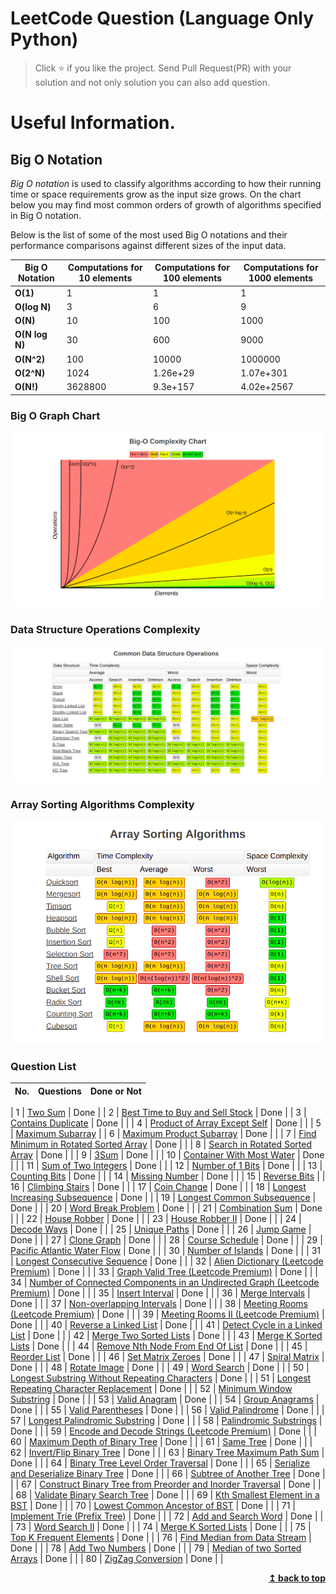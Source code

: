 # LeetCode Question (Language Only Python)

> Click :star: if you like the project. Send Pull Request(PR) with your solution and not only solution you can also add question.

# Useful Information.

## Big O Notation

_Big O notation_ is used to classify algorithms according to how their running time or space requirements grow as the input size grows.
On the chart below you may find most common orders of growth of algorithms specified in Big O notation.

Below is the list of some of the most used Big O notations and their performance comparisons against different sizes of the input data.

| Big O Notation | Computations for 10 elements | Computations for 100 elements | Computations for 1000 elements |
| -------------- | ---------------------------- | ----------------------------- | ------------------------------ |
| **O(1)**       | 1                            | 1                             | 1                              |
| **O(log N)**   | 3                            | 6                             | 9                              |
| **O(N)**       | 10                           | 100                           | 1000                           |
| **O(N log N)** | 30                           | 600                           | 9000                           |
| **O(N^2)**     | 100                          | 10000                         | 1000000                        |
| **O(2^N)**     | 1024                         | 1.26e+29                      | 1.07e+301                      |
| **O(N!)**      | 3628800                      | 9.3e+157                      | 4.02e+2567                     |

### Big O Graph Chart

![Screenshots](./assets/graph.png)

### Data Structure Operations Complexity

![Screenshots](./assets/commonDataStructure.png)

### Array Sorting Algorithms Complexity

![Screenshots](./assets/sorting.png)

### Question List

| No. | Questions | Done or Not |
| --- | --------- | ----------- |

| 1 | [Two Sum](https://github.com/rahulpandey70/LeetCode-Questions/blob/master/Array/TwoSum.py) | Done |
| 2 | [Best Time to Buy and Sell Stock](https://github.com/rahulpandey70/LeetCode-Questions/blob/master/Array/StockBuySell.py) | Done |
| 3 | [Contains Duplicate](https://github.com/rahulpandey70/LeetCode-Questions/blob/master/Array/ContainsDuplicate.py) | Done | |
| 4 | [Product of Array Except Self](https://github.com/rahulpandey70/LeetCode-Questions/blob/master/Array/Productofarrayexceptself.py) | Done | |
| 5 | [Maximum Subarray](https://github.com/rahulpandey70/LeetCode-Questions/blob/master/Array/MaximumSubarray.py) |
| 6 | [Maximum Product Subarray](https://github.com/rahulpandey70/LeetCode-Questions/blob/master/Array/MaximumProductSubarray.py) | Done | |
| 7 | [Find Minimum in Rotated Sorted Array](https://github.com/rahulpandey70/LeetCode-Questions/blob/master/Array/FindMinimuminRotatedSortedArray.py) | Done | |
| 8 | [Search in Rotated Sorted Array](https://github.com/rahulpandey70/LeetCode-Questions/blob/master/Array/SearchinRotatedSortedArray.py) | Done | |
| 9 | [3Sum](https://github.com/rahulpandey70/LeetCode-Questions/blob/master/Array/3Sum.py) | Done | |
| 10 | [Container With Most Water](https://github.com/rahulpandey70/LeetCode-Questions/blob/master/Array/ContainerWithMostWater.py) | Done | |
| 11 | [Sum of Two Integers](https://github.com/rahulpandey70/LeetCode-Questions/blob/master/Solution's/SumoftwoIntegers.py) | Done | |
| 12 | [Number of 1 Bits](https://github.com/rahulpandey70/LeetCode-Questions/blob/master/Solution's/Numberof1Bits.py) | Done | |
| 13 | [Counting Bits](https://github.com/rahulpandey70/LeetCode-Questions/blob/master/Solution's/CountingBits.py) | Done | |
| 14 | [Missing Number](https://github.com/rahulpandey70/LeetCode-Questions/blob/master/Solution's/MissingNumber.py) | Done | |
| 15 | [Reverse Bits]() |
| 16 | [Climbing Stairs](https://github.com/rahulpandey70/LeetCode-Questions/blob/master/Solution's/ClimbingStairs.py) | Done | |
| 17 | [Coin Change]() | Done | |
| 18 | [Longest Increasing Subsequence]() | Done | |
| 19 | [Longest Common Subsequence]() | Done | |
| 20 | [Word Break Problem]() | Done | |
| 21 | [Combination Sum]() | Done | |
| 22 | [House Robber]() | Done | |
| 23 | [House Robber II]() | Done | |
| 24 | [Decode Ways]() | Done | |
| 25 | [Unique Paths]() | Done | |
| 26 | [Jump Game]() | Done | |
| 27 | [Clone Graph]() | Done | |
| 28 | [Course Schedule]() | Done | |
| 29 | [Pacific Atlantic Water Flow]() | Done | |
| 30 | [Number of Islands]() | Done | |
| 31 | [Longest Consecutive Sequence]() | Done | |
| 32 | [Alien Dictionary (Leetcode Premium)]() | Done | |
| 33 | [Graph Valid Tree (Leetcode Premium)]() | Done | |
| 34 | [Number of Connected Components in an Undirected Graph (Leetcode Premium)]() | Done | |
| 35 | [Insert Interval]() | Done | |
| 36 | [Merge Intervals]() | Done | |
| 37 | [Non-overlapping Intervals]() | Done | |
| 38 | [Meeting Rooms (Leetcode Premium)]() | Done | |
| 39 | [Meeting Rooms II (Leetcode Premium)]() | Done | |
| 40 | [Reverse a Linked List]() | Done | |
| 41 | [Detect Cycle in a Linked List]() | Done | |
| 42 | [Merge Two Sorted Lists]() | Done | |
| 43 | [Merge K Sorted Lists]() | Done | |
| 44 | [Remove Nth Node From End Of List]() | Done | |
| 45 | [Reorder List]() | Done | |
| 46 | [Set Matrix Zeroes]() | Done | |
| 47 | [Spiral Matrix]() | Done | |
| 48 | [Rotate Image]() | Done | |
| 49 | [Word Search]() | Done | |
| 50 | [Longest Substring Without Repeating Characters]() | Done | |
| 51 | [Longest Repeating Character Replacement]() | Done | |
| 52 | [Minimum Window Substring]() | Done | |
| 53 | [Valid Anagram]() | Done | |
| 54 | [Group Anagrams]() | Done | |
| 55 | [Valid Parentheses]() | Done | |
| 56 | [Valid Palindrome]() | Done | |
| 57 | [Longest Palindromic Substring]() | Done | |
| 58 | [Palindromic Substrings]() | Done | |
| 59 | [Encode and Decode Strings (Leetcode Premium)]() | Done | |
| 60 | [Maximum Depth of Binary Tree]() | Done | |
| 61 | [Same Tree]() | Done | |
| 62 | [Invert/Flip Binary Tree]() | Done | |
| 63 | [Binary Tree Maximum Path Sum]() | Done | |
| 64 | [Binary Tree Level Order Traversal]() | Done | |
| 65 | [Serialize and Deserialize Binary Tree]() | Done | |
| 66 | [Subtree of Another Tree]() | Done | |
| 67 | [Construct Binary Tree from Preorder and Inorder Traversal]() | Done | |
| 68 | [Validate Binary Search Tree]() | Done | |
| 69 | [Kth Smallest Element in a BST]() | Done | |
| 70 | [Lowest Common Ancestor of BST]() | Done | |
| 71 | [Implement Trie (Prefix Tree)]() | Done | |
| 72 | [Add and Search Word]() | Done | |
| 73 | [Word Search II]() | Done | |
| 74 | [Merge K Sorted Lists]() | Done | |
| 75 | [Top K Frequent Elements]() | Done | |
| 76 | [Find Median from Data Stream]() | Done | |
| 78 | [Add Two Numbers]() | Done | |
| 79 | [Median of two Sorted Arrays]() | Done | |
| 80 | [ZigZag Conversion]() | Done | |

<div align="right">
    <b><a href="#">↥ back to top</a></b>
</div>
